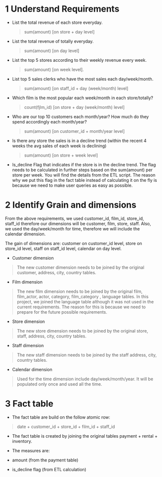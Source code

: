 
# 1 Understand Requirements 
  - List the total revenue of each store everyday.
    > sum(amount) [on store + day level]
  - List the total revenue of totally everyday.
    > sum(amount) [on day level]
  - List the top 5 stores according to their weekly revenue every week. 
    > sum(amount) [on week level].
  - List top 5 sales clerks who have the most sales each day/week/month. 
    > sum(amount) [on staff_id + day (week/month) level]
  - Which film is the most popular each week/month in each store/totally?
    > count(fjlm_id) [on store + day (week/month) level]
  - Who are our top 10 customers each month/year? How much do they spend accordingly each month/year?
    > sum(amount) [on customer_id + month/year level]
  - Is there any store the sales is in a decline trend (within the recent 4 weeks the avg sales of each week is declining)
    > sum(amount) [on store + week level]
  - Is_decline Flag that indicates if the store is in the  decline trend. The flag needs to be calculated in further steps based on the sum(amount) per store per week. You will find the details from the ETL script. The reason why we put this flag in the fact table instead of calculating it on the fly is because we need to make user queries as easy as possible. 

# 2 Identify Grain and dimensions
From the above requirements, we used customer_id, film_id, store_id, staff_id therefore our dimensions will be customer, film, store, staff. Also, we used the day/week/month for time, therefore we will include the calendar dimension. 

The gain of dimensions are: customer on customer_id level, store on store_id level, staff on staff_id level, calendar on day level. 

- Customer dimension
 > The new customer dimension needs to be joined by the original customer, address, city, country tables.

- Film dimension
 > The new film dimension needs to be joined by the original film, film_actor, actor, category, film_category , language tables. In this project, we joined the language table although it was not used in the current requirements. The reason for this is because we need to prepare for the future possible requirements. 

- Store dimension
 > The new store dimension needs to be joined by the original store, staff, address, city, country tables.

- Staff dimension
 > The new staff dimension needs to be joined by the staff address, city, country tables.

- Calendar dimension
 > Used for the time dimension include day/week/month/year. It will be populated only once and used all the time. 


# 3 Fact table
- The fact table are build on the follow atomic row:
 > date + customer_id + store_id + film_id + staff_id

- The fact table is created by joining the original tables payment + rental + inventory. 

- The measures are:
 - amount (from the payment table)
 - is_decline flag (from ETL calculation)




